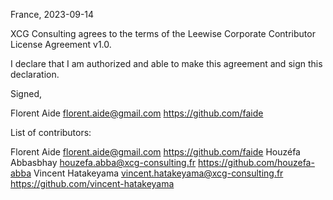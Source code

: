France, 2023-09-14

XCG Consulting agrees to the terms of the Leewise Corporate Contributor License
Agreement v1.0.

I declare that I am authorized and able to make this agreement and sign this
declaration.

Signed,

Florent Aide florent.aide@gmail.com https://github.com/faide

List of contributors:

Florent Aide florent.aide@gmail.com https://github.com/faide
Houzéfa Abbasbhay houzefa.abba@xcg-consulting.fr https://github.com/houzefa-abba
Vincent Hatakeyama vincent.hatakeyama@xcg-consulting.fr https://github.com/vincent-hatakeyama
